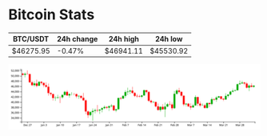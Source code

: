 # Bitcoin Stats

BTC/USDT|24h change|24h high|24h low|
|---|---|---|---|
|$46275.95|-0.47%|$46941.11|$45530.92|

<img src="./chart.svg">
